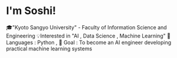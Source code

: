 
# I'm Soshi!

🎓"Kyoto Sangyo University" - Faculty of Information Science and Engineering
💡Interested in "AI , Data Science , Machine Learning"
🧠Languages : Python , 
💼  Goal    : To become an AI engineer developing practical machine learning systems
